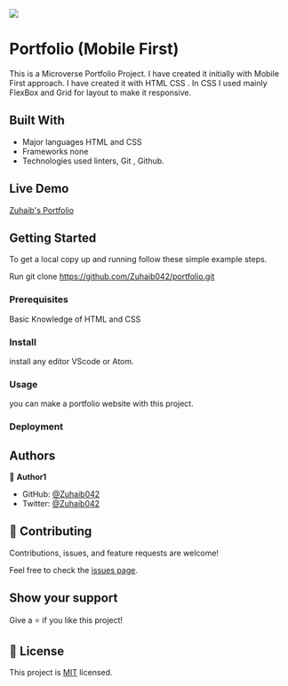 ![](https://img.shields.io/badge/Microverse-blueviolet)

# Portfolio (Mobile First)

This is a Microverse Portfolio Project. I have created it initially with Mobile First approach. I have created it with HTML CSS . In CSS I used mainly FlexBox and Grid for layout to make it responsive.

## Built With

- Major languages
  HTML and CSS
- Frameworks
  none
- Technologies used
  linters, Git , Github.

## Live Demo

[Zuhaib's Portfolio](https://zuhaib042.github.io/portfolio/)

## Getting Started

To get a local copy up and running follow these simple example steps.

Run
git clone https://github.com/Zuhaib042/portfolio.git

### Prerequisites

Basic Knowledge of HTML and CSS

### Install

install any editor VScode or Atom.

### Usage

you can make a portfolio website with this project.

### Deployment

## Authors

👤 **Author1**

- GitHub: [@Zuhaib042](https://github.com/Zuhaib042)
- Twitter: [@Zuhaib042](https://twitter.com/Zuhaib042)

## 🤝 Contributing

Contributions, issues, and feature requests are welcome!

Feel free to check the [issues page](../../issues/).

## Show your support

Give a ⭐️ if you like this project!

## 📝 License

This project is [MIT](./LICENSE) licensed.
